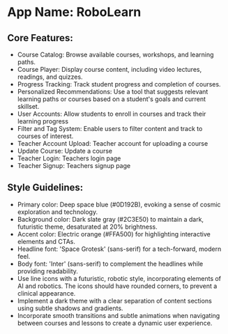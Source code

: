 # **App Name**: RoboLearn

## Core Features:

- Course Catalog: Browse available courses, workshops, and learning paths.
- Course Player: Display course content, including video lectures, readings, and quizzes.
- Progress Tracking: Track student progress and completion of courses.
- Personalized Recommendations: Use a tool that suggests relevant learning paths or courses based on a student's goals and current skillset.
- User Accounts: Allow students to enroll in courses and track their learning progress
- Filter and Tag System: Enable users to filter content and track to courses of interest.
- Teacher Account Upload: Teacher account for uploading a course
- Update Course: Update a course
- Teacher Login: Teachers login page
- Teacher Signup: Teachers signup page

## Style Guidelines:

- Primary color: Deep space blue (#0D192B), evoking a sense of cosmic exploration and technology.
- Background color: Dark slate gray (#2C3E50) to maintain a dark, futuristic theme, desaturated at 20% brightness.
- Accent color: Electric orange (#FFA500) for highlighting interactive elements and CTAs.
- Headline font: 'Space Grotesk' (sans-serif) for a tech-forward, modern feel.
- Body font: 'Inter' (sans-serif) to complement the headlines while providing readability.
- Use line icons with a futuristic, robotic style, incorporating elements of AI and robotics. The icons should have rounded corners, to prevent a clinical appearance.
- Implement a dark theme with a clear separation of content sections using subtle shadows and gradients.
- Incorporate smooth transitions and subtle animations when navigating between courses and lessons to create a dynamic user experience.